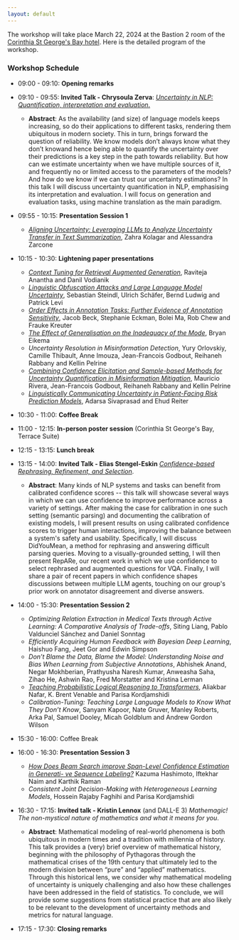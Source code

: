 ```yaml
---
layout: default
---
```

<!-- # Program of the First Workshop on Uncertainty-Aware NLP @EACL 2024 -->
<!-- / [HOME](/) / [CALL FOR PAPERS](/#call-for-papers) / [ACCEPTED PAPERS](/accepted-papers) / [PROGRAM COMMITTEE](https://uncertainlp.github.io/#program-committee) / PROGRAM / [CONTACT](https://uncertainlp.github.io/#contact) / -->

The workshop will take place March 22, 2024 at the Bastion 2 room of the <a href="https://maps.app.goo.gl/Mq8zQciGEe6wnnDZ8">Corinthia St George's Bay hotel</a>. Here is the detailed program of the workshop.

### Workshop Schedule 


- 09:00 - 09:10: **Opening remarks**
- 09:10 - 09:55: **Invited Talk - Chrysoula Zerva**: [*Uncertainty in NLP: Quantification, interpretation and evaluation*.](/slides/UncertaiNLP-Chrysoula-Zerva.pdf)
  - **Abstract**: As the availability (and size) of language models keeps increasing, so do their applications to different tasks, rendering them ubiquitous in modern society. This in turn, brings forward the question of reliability. We know models don’t always know what they don’t knowand hence being able to quantify the uncertainty over their predictions is a key step in the path towards reliability. But how can we estimate uncertainty when we have multiple sources of it, and frequently no or limited access to the parameters of the models? And how do we know if we can trust our uncertainty estimations? In this talk I will discuss uncertainty quantification in NLP, emphasising its interpretation and evaluation. I will focus on generation and evaluation tasks, using machine translation as the main paradigm.
- 09:55 - 10:15: **Presentation Session 1**
  - [*Aligning Uncertainty: Leveraging LLMs to Analyze Uncertainty Transfer in Text Summarization*](/slides/UncertaiNLP-Zahra-Kolagar.pdf), Zahra Kolagar and Alessandra Zarcone
- 10:15 - 10:30: **Lightening paper presentations**
  - [*Context Tuning for Retrieval Augmented Generation*](/slides/UncertaiNLP-Raviteja-Anantha.pdf), Raviteja Anantha and Danil Vodianik
  - [*Linguistic Obfuscation Attacks and Large Language Model Uncertainty*](/slides/UncertaiNLP-Sebastian-Steindl.pdf), Sebastian Steindl, Ulrich Schäfer, Bernd Ludwig and Patrick Levi
  - [*Order Effects in Annotation Tasks: Further Evidence of Annotation Sensitivity*](/slides/UncertaiNLP-Jacob-Beck.pdf), Jacob Beck, Stephanie Eckman, Bolei Ma, Rob Chew and Frauke Kreuter
  - [*The Effect of Generalisation on the Inadequacy of the Mode*](/slides/UncertaiNLP-Bryan-Eikema.pdf), Bryan Eikema
  - *Uncertainty Resolution in Misinformation Detection*, Yury Orlovskiy, Camille Thibault, Anne Imouza, Jean-Francois Godbout, Reihaneh Rabbany and Kellin Pelrine
  - [*Combining Confidence Elicitation and Sample-based Methods for Uncertainty Quantification in Misinformation Mitigation*](/slides/UncertaiNLP-Mauricio-Rivera.pdf), Mauricio Rivera, Jean-Francois Godbout, Reihaneh Rabbany and Kellin Pelrine
  - [*Linguistically Communicating Uncertainty in Patient-Facing Risk Prediction Models*](/slides/UncertaiNLP-Adarsa-Sivaprasad.pdf), Adarsa Sivaprasad and Ehud Reiter

- 10:30 - 11:00: **Coffee Break**
- 11:00 - 12:15: **In-person poster session** (Corinthia St George's Bay, Terrace Suite)
- 12:15 - 13:15: **Lunch break**
- 13:15 - 14:00: **Invited Talk - Elias Stengel-Eskin** [*Confidence-based Rephrasing, Refinement, and Selection*](/slides/UncertaiNLP-Elias-Stengel-Eskin.pdf).
  - **Abstract**: Many kinds of NLP systems and tasks can benefit from calibrated confidence scores -- this talk will showcase several ways in which we can use confidence to improve performance across a variety of settings. After making the case for calibration in one such setting (semantic parsing) and documenting the calibration of existing models, I will present results on using calibrated confidence scores to trigger human interactions, improving the balance between a system's safety and usability. Specifically, I will discuss DidYouMean, a method for rephrasing and answering difficult parsing queries. Moving to a visually-grounded setting, I will then present RepARe, our recent work in which we use confidence to select rephrased and augmented questions for VQA. Finally, I will share a pair of recent papers in which confidence shapes discussions between multiple LLM agents, touching on our group's prior work on annotator disagreement and diverse answers.  
- 14:00 - 15:30: **Presentation Session 2**
  - *Optimizing Relation Extraction in Medical Texts through Active Learning: A Comparative Analysis of Trade-offs*, Siting Liang, Pablo Valdunciel Sánchez and Daniel Sonntag
  - *Efficiently Acquiring Human Feedback with Bayesian Deep Learning*, Haishuo Fang, Jeet Gor and Edwin Simpson
  - *Don’t Blame the Data, Blame the Model: Understanding Noise and Bias When Learning from Subjective Annotations*, Abhishek Anand, Negar Mokhberian, Prathyusha Naresh Kumar, Anweasha Saha, Zihao He, Ashwin Rao, Fred Morstatter and Kristina Lerman
  - [*Teaching Probabilistic Logical Reasoning to Transformers*](/slides/UncertaiNLP-Aliakbar-Nafar.pdf), Aliakbar Nafar, K. Brent Venable and Parisa Kordjamshidi
  - *Calibration-Tuning: Teaching Large Language Models to Know What They Don’t Know*, Sanyam Kapoor, Nate Gruver, Manley Roberts, Arka Pal, Samuel Dooley, Micah Goldblum and Andrew Gordon Wilson
- 15:30 - 16:00: Coffee Break
- 16:00 - 16:30: **Presentation Session 3**
  - [*How Does Beam Search improve Span-Level Confidence Estimation in Generati- ve Sequence Labeling?*](/slides/UncertaiNLP-Kazuma-Hashimoto.pdf) Kazuma Hashimoto, Iftekhar Naim and Karthik Raman
  - *Consistent Joint Decision-Making with Heterogeneous Learning Models*, Hossein Rajaby Faghihi and Parisa Kordjamshidi
- 16:30 - 17:15: **Invited talk - Kristin Lennox** (and DALL-E 3) *Mathemagic! The non-mystical nature of mathematics and what it means for you*.
  - **Abstract**: Mathematical modeling of real-world phenomena is both ubiquitous in modern times and a tradition with millennia of history. This talk provides a (very) brief overview of mathematical history, beginning with the philosophy of Pythagoras through the mathematical crises of the 19th century that ultimately led to the modern division between “pure” and “applied” mathematics. Through this historical lens, we consider why mathematical modeling of uncertainty is uniquely challenging and also how these challenges have been addressed in the field of statistics. To conclude, we will provide some suggestions from statistical practice that are also likely to be relevant to the development of uncertainty methods and metrics for natural language.
- 17:15 - 17:30: **Closing remarks**

